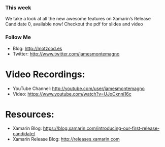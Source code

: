 ### This week
We take a look at all the new awesome features on Xamarin’s Release Candidate 0, available now! Checkout the pdf for slides and video

### Follow Me
* Blog: http://motzcod.es
* Twitter: http://www.twitter.com/jamesmontemagno

# Video Recordings:
* YouTube Channel: http://youtube.com/user/jamesmontemagno
* Video: https://www.youtube.com/watch?v=UJoCxnni16c

# Resources:
* Xamarin Blog: https://blog.xamarin.com/introducing-our-first-release-candidate/* Xamarin Release Blog: http://releases.xamarin.com


